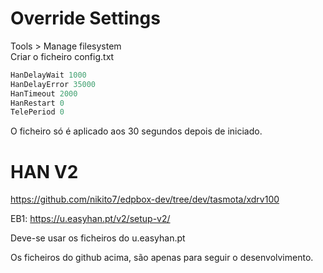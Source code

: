 # Override Settings

Tools > Manage filesystem <br>
Criar o ficheiro config.txt

```js
HanDelayWait 1000
HanDelayError 35000
HanTimeout 2000
HanRestart 0
TelePeriod 0
```

O ficheiro só é aplicado aos 30 segundos depois de iniciado.

# HAN V2


https://github.com/nikito7/edpbox-dev/tree/dev/tasmota/xdrv100

EB1:
https://u.easyhan.pt/v2/setup-v2/

Deve-se usar os ficheiros do u.easyhan.pt

Os ficheiros do github acima, são apenas para seguir o desenvolvimento.
